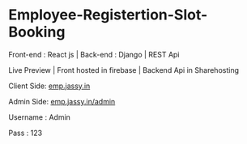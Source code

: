 # Employee-Registertion-Slot-Booking
Front-end : React js | Back-end : Django | REST Api



Live Preview |  Front hosted in firebase | Backend Api in Sharehosting 


Client Side: [emp.jassy.in](https://emp.jassy.in/)


Admin Side:  [emp.jassy.in/admin](https://emp.jassy.in/admin)


 Username : Admin
 
 Pass : 123

